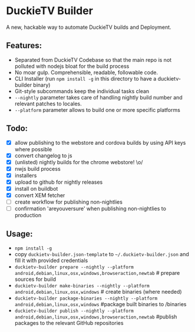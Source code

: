 DuckieTV Builder
================

A new, hackable way to automate DuckieTV builds and Deployment.

Features:
---------

* Separated from DuckieTV Codebase so that the main repo is not polluted with nodejs bloat for the build process
* No moar gulp. Comprehensible, readable, followable code.
* CLI Installer (run `npm install -g` in this directory to have a duckietv-builder binary)
* Git-style subcommands keep the individual tasks clean
* `--nightly` parameter takes care of handling nightly build number and relevant patches to locales.
* `--platform` parameter allows to build one or more specific platforms

Todo:
-----
- [x] allow publishing to the webstore and cordova builds by using API keys where possible
- [x] convert changelog to js
- [x] \(unlisted) nightly builds for the chrome webstore! \o/
- [x] nwjs build process
- [x] installers
- [x] upload to github for nightly releases
- [x] install on buildbot
- [x] convert XEM fetcher
- [ ] create workflow for publishing non-nightlies
- [ ] confirmation 'areyouversure' when publishing non-nightlies to production

Usage:
------
* `npm install -g`
* copy `duckietv-builder.json-template` to `~/.duckietv-builder.json` and fill it with provided credentials
* `duckietv-builder prepare --nightly --platform android,debian,linux,osx,windows,browseraction,newtab` # prepare sources for build
* `duckietv-builder make-binaries --nightly --platform android,debian,linux,osx,windows` # create binaries (where needed)
* `duckietv-builder package-binaries --nightly --platform android,debian,linux,osx,windows` #package built binaries to /binaries
* `duckietv-builder publish --nightly --platform android,debian,linux,osx,windows,browseraction,newtab` #publish packages to the relevant GitHub repositories
